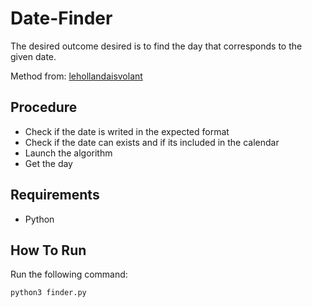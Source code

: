 # Date-Finder
The desired outcome desired is to find the day that corresponds to the given date.

Method from: [lehollandaisvolant](https://lehollandaisvolant.net/?d=2015/05/23/17/09/56-geek-calculer-le-jour-de-la-semaine-pour-nimporte-quel-date-de-tete)

## Procedure
- Check if the date is writed in the expected format
- Check if the date can exists and if its included in the calendar
- Launch the algorithm
- Get the day

## Requirements
- Python

## How To Run
Run the following command:
```
python3 finder.py
```
